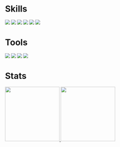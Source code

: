 

# Skills

<div>
<img loading="lazy" src="https://img.shields.io/badge/PHP-777BB4?style=for-the-badge&logo=php&logoColor=black&color=black&labelColor=orange"/>
<img loading="lazy" src="https://img.shields.io/badge/HTML-239120?style=for-the-badge&logo=html5&logoColor=black&color=black&labelColor=orange"/>          
<img loading="lazy" src="https://img.shields.io/badge/CSS-239120?style=for-the-badge&logo=css3&logoColor=black&color=black&labelColor=orange"/>  
<img loading="lazy" src="https://img.shields.io/badge/MySQL-00000F?style=for-the-badge&logo=mysql&logoColor=black&color=black&labelColor=orange"/>  
<img loading="lazy" src="https://img.shields.io/badge/C%23-239120?style=for-the-badge&logo=c-sharp&logoColor=black&color=black&labelColor=orange"/>  
<img loading="lazy" src="https://img.shields.io/badge/JavaScript-F7DF1E?style=for-the-badge&logo=javascript&logoColor=black&color=black&labelColor=orange"/>  

</div>

# Tools

<div>

<img loading="lazy" src="https://img.shields.io/badge/VSCode-007ACC?style=for-the-badge&logo=visual-studio-code&logoColor=black&color=black&labelColor=orange"/>
<img loading="lazy" src="https://img.shields.io/badge/XAMPP-F37623?style=for-the-badge&logo=xampp&logoColor=black&color=black&labelColor=orange"/>
<img loading="lazy" src="https://img.shields.io/badge/MySQL%20Workbench-4479A1?style=for-the-badge&logo=mysql&logoColor=black&color=black&labelColor=orange"/>
<img loading="lazy" src="https://img.shields.io/badge/Git%20Bash-181717?style=for-the-badge&logo=git&logoColor=black&color=black&labelColor=orange"/>

</div>

# Stats

<div>
<a href="https://github.com/Matheus12467">
<img loading="lazy" height="180em" src="https://github-readme-stats.vercel.app/api/top-langs/?username=dotToras&layout=compact&langs_count=7&theme=gruvbox"/>
<img loading="lazy" height="180em" src="https://github-readme-stats.vercel.app/api?username=dotToras&show_icons=true&theme=gruvbox&include_all_commits=true&count_private=true"/>
</div> 


